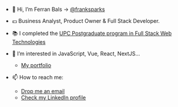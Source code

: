 - 👋 Hi, I’m Ferran Bals -> [@franksparks](https://github.com/franksparks)

- 💵 Business Analyst, Product Owner & Full Stack Developer.

- 📚 I completed the [UPC Postgraduate program in Full Stack Web Technologies](https://www.talent.upc.edu/cat/estudis/formacio/curs/304800/postgrau-full-stack-web-technologies/)

- 👀 I’m interested in JavaScript, Vue, React, NextJS...
  - [My portfolio](https://ferranbals.vercel.app/)

- 📫 How to reach me:
  - [Drop me an email](mailto:ferranbals@gmail.com)
  - [Check my LinkedIn profile](https://www.linkedin.com/in/fbals/) 
